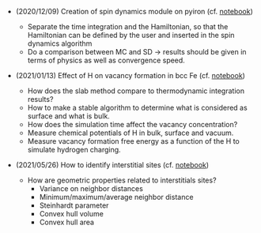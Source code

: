 - (2020/12/09) Creation of spin dynamics module on pyiron (cf. [notebook](https://github.com/eisenforschung/cm-journal-club/blob/master/2020-12-16/spin-dynamics.ipynb))
  - Separate the time integration and the Hamiltonian, so that the Hamiltonian can be defined by the user and inserted in the spin dynamics algorithm
  - Do a comparison between MC and SD -> results should be given in terms of physics as well as convergence speed.
  
- (2021/01/13) Effect of H on vacancy formation in bcc Fe (cf. [notebook](https://github.com/eisenforschung/cm-journal-club/blob/master/2021-01-11/fe-h.ipynb))
  - How does the slab method compare to thermodynamic integration results?
  - How to make a stable algorithm to determine what is considered as surface and what is bulk.
  - How does the simulation time affect the vacancy concentration?
  - Measure chemical potentials of H in bulk, surface and vacuum.
  - Measure vacancy formation free energy as a function of the H to simulate hydrogen charging.

- (2021/05/26) How to identify interstitial sites (cf. [notebook](https://github.com/eisenforschung/cm-journal-club/blob/master/2021-05-26/find-interstitials.ipynb))
  - How are geometric properties related to interstitials sites?
    - Variance on neighbor distances
    - Minimum/maximum/average neighbor distance
    - Steinhardt parameter
    - Convex hull volume
    - Convex hull area
